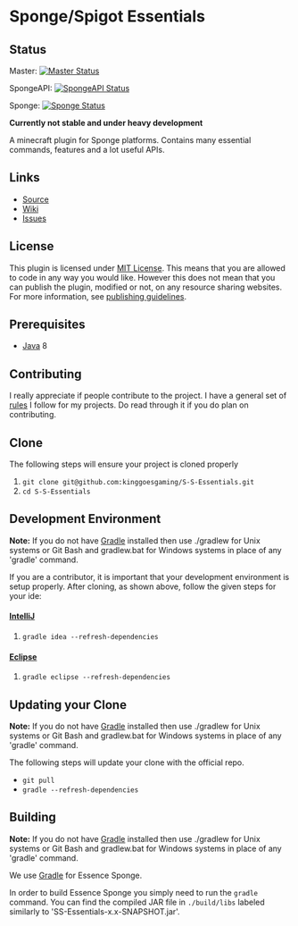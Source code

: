 Sponge/Spigot Essentials
========================

## Status

Master: [![Master Status]](https://travis-ci.org/kinggoesgaming/S-S-Essentials)

SpongeAPI: [![SpongeAPI Status]](https://travis-ci.org/kinggoesgaming/S-S-Essentials)

Sponge: [![Sponge Status]](https://travis-ci.org/kinggoesgaming/S-S-Essentials)

**Currently not stable and under heavy development**

A minecraft plugin for Sponge platforms.
Contains many essential commands, features and a lot useful APIs.

## Links ##
* [Source]
* [Wiki]
* [Issues]

## License ##
This plugin is licensed under [MIT License].
This means that you are allowed to code in any way you would like.
However this does not mean that you can publish the plugin, modified or not, on any resource sharing websites.
For more information, see [publishing guidelines].

## Prerequisites ##
* [Java] 8

## Contributing ##
I really appreciate if people contribute to the project.
I have a general set of [rules] I follow for my projects.
Do read through it if you do plan on contributing.

## Clone ##
The following steps will ensure your project is cloned properly

1. `git clone git@github.com:kinggoesgaming/S-S-Essentials.git`
2. `cd S-S-Essentials`

## Development Environment ##
__Note:__ If you do not have [Gradle] installed then use ./gradlew for Unix systems or Git Bash and gradlew.bat for
Windows systems in place of any 'gradle' command.

If you are a contributor, it is important that your development environment is setup properly. After cloning, as shown 
above, follow the given steps for your ide:

#### [IntelliJ]

1. `gradle idea --refresh-dependencies`

#### [Eclipse]

1. `gradle eclipse --refresh-dependencies`

## Updating your Clone ##
__Note:__ If you do not have [Gradle] installed then use ./gradlew for Unix systems or Git Bash and gradlew.bat for
Windows systems in place of any 'gradle' command.

The following steps will update your clone with the official repo.

* `git pull`
* `gradle --refresh-dependencies`

## Building
__Note:__ If you do not have [Gradle] installed then use ./gradlew for Unix systems or Git Bash and gradlew.bat for
Windows systems in place of any 'gradle' command.

We use [Gradle] for Essence Sponge.

In order to build Essence Sponge you simply need to run the `gradle` command.
You can find the compiled JAR file in `./build/libs` labeled similarly to 'SS-Essentials-x.x-SNAPSHOT.jar'.

[Master Status]: https://travis-ci.org/kinggoesgaming/S-S-Essentials.svg?branch=master
[SpongeAPI Status]: https://travis-ci.org/kinggoesgaming/S-S-Essentials.svg?branch=spongeapi
[Sponge Status]: https://travis-ci.org/kinggoesgaming/S-S-Essentials.svg?branch=sponge
[Source]: https://github.com/kinggoesgaming/S-S-Essentials
[Wiki]: https://github.com/kinggoesgaming/S-S-Essentials/wiki
[Issues]: https://github.com/kinggoesgaming/S-S-Essentials/issues
[MIT License]: https://tldrlegal.com/license/mit-license
[publishing guidelines]: Publishing.md
[Java]: http://www.oracle.com/technetwork/java/javase/downloads/jdk8-downloads-2133151.html
[rules]: Contributors.md
[IntelliJ]: https://www.jetbrains.com/idea/
[Eclipse]: https://www.eclipse.org/
[Gradle]: https://www.gradle.org/